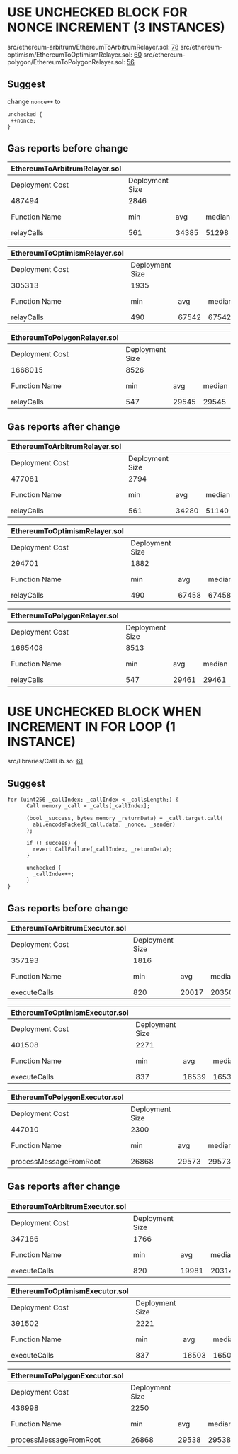 # USE UNCHECKED BLOCK FOR NONCE INCREMENT (3 INSTANCES)

src/ethereum-arbitrum/EthereumToArbitrumRelayer.sol: [78](https://github.com/pooltogether/ERC5164/blob/main/src/ethereum-arbitrum/EthereumToArbitrumRelayer.sol#L78)
src/ethereum-optimism/EthereumToOptimismRelayer.sol: [60](https://github.com/pooltogether/ERC5164/blob/main/src/ethereum-optimism/EthereumToOptimismRelayer.sol#L60)
src/ethereum-polygon/EthereumToPolygonRelayer.sol: [56](https://github.com/pooltogether/ERC5164/blob/main/src/ethereum-polygon/EthereumToPolygonRelayer.sol#L56)

## Suggest

change ```nonce++``` to
```
unchecked {
 ++nonce;
}
```

## Gas reports before change 

|EthereumToArbitrumRelayer.sol |                 |       |        |       |         |
|----------------------------------------------------------------------------------------|-----------------|-------|--------|-------|---------|
| Deployment Cost                                                                        | Deployment Size |       |        |       |         |
| 487494                                                                                 | 2846            |       |        |       |         |
| Function Name                                                                          | min             | avg   | median | max   | # calls |
| relayCalls                                                                             | 561             | 34385 | 51298  | 51298 | 3       |

| EthereumToOptimismRelayer.sol |                 |       |        |        |         |
|----------------------------------------------------------------------------------------|-----------------|-------|--------|--------|---------|
| Deployment Cost                                                                        | Deployment Size |       |        |        |         |
| 305313                                                                                 | 1935            |       |        |        |         |
| Function Name                                                                          | min             | avg   | median | max    | # calls |
| relayCalls                                                                             | 490             | 67542 | 67542  | 134594 | 2       |

| EthereumToPolygonRelayer.sol |                 |       |        |       |         |
|-------------------------------------------------------------------------------------|-----------------|-------|--------|-------|---------|
| Deployment Cost                                                                     | Deployment Size |       |        |       |         |
| 1668015                                                                             | 8526            |       |        |       |         |
| Function Name                                                                       | min             | avg   | median | max   | # calls |
| relayCalls                                                                          | 547             | 29545 | 29545  | 58544 | 2       |



## Gas reports after change

| EthereumToArbitrumRelayer.sol |                 |       |        |       |         |
|----------------------------------------------------------------------------------------|-----------------|-------|--------|-------|---------|
| Deployment Cost                                                                        | Deployment Size |       |        |       |         |
| 477081                                                                                 | 2794            |       |        |       |         |
| Function Name                                                                          | min             | avg   | median | max   | # calls |
| relayCalls                                                                             | 561             | 34280 | 51140  | 51140 | 3       |

| EthereumToOptimismRelayer.sol |                 |       |        |        |         |
|----------------------------------------------------------------------------------------|-----------------|-------|--------|--------|---------|
| Deployment Cost                                                                        | Deployment Size |       |        |        |         |
| 294701                                                                                 | 1882            |       |        |        |         |
| Function Name                                                                          | min             | avg   | median | max    | # calls |
| relayCalls                                                                             | 490             | 67458 | 67458  | 134426 | 2       |

| EthereumToPolygonRelayer.sol |                 |       |        |       |         |
|-------------------------------------------------------------------------------------|-----------------|-------|--------|-------|---------|
| Deployment Cost                                                                     | Deployment Size |       |        |       |         |
| 1665408                                                                             | 8513            |       |        |       |         |
| Function Name                                                                       | min             | avg   | median | max   | # calls |
| relayCalls                                                                          | 547             | 29461 | 29461  | 58376 | 2       |

# USE UNCHECKED BLOCK WHEN INCREMENT IN FOR LOOP (1 INSTANCE)

src/libraries/CallLib.so: [61](https://github.com/pooltogether/ERC5164/blob/5647bd84f2a6d1a37f41394874d567e45a97bf48/src/libraries/CallLib.sol#L61)

## Suggest

```code
for (uint256 _callIndex; _callIndex < _callsLength;) {
      Call memory _call = _calls[_callIndex];

      (bool _success, bytes memory _returnData) = _call.target.call(
        abi.encodePacked(_call.data, _nonce, _sender)
      );

      if (!_success) {
        revert CallFailure(_callIndex, _returnData);
      }

      unchecked {
        _callIndex++;
      }
}
```

## Gas reports before change

| EthereumToArbitrumExecutor.sol|                 |       |        |       |         |
|------------------------------------------------------------------------------------------|-----------------|-------|--------|-------|---------|
| Deployment Cost                                                                          | Deployment Size |       |        |       |         |
| 357193                                                                                   | 1816            |       |        |       |         |
| Function Name                                                                            | min             | avg   | median | max   | # calls |
| executeCalls                                                                             | 820             | 20017 | 20350  | 38549 | 4       |

| EthereumToOptimismExecutor.sol |                 |       |        |       |         |
|------------------------------------------------------------------------------------------|-----------------|-------|--------|-------|---------|
| Deployment Cost                                                                          | Deployment Size |       |        |       |         |
| 401508                                                                                   | 2271            |       |        |       |         |
| Function Name                                                                            | min             | avg   | median | max   | # calls |
| executeCalls                                                                             | 837             | 16539 | 16539  | 32241 | 2       |

| EthereumToPolygonExecutor.sol |                 |       |        |       |         |
|---------------------------------------------------------------------------------------|-----------------|-------|--------|-------|---------|
| Deployment Cost                                                                       | Deployment Size |       |        |       |         |
| 447010                                                                                | 2300            |       |        |       |         |
| Function Name                                                                         | min             | avg   | median | max   | # calls |
| processMessageFromRoot                                                                | 26868           | 29573 | 29573  | 32279 | 2       |

## Gas reports after change

| EthereumToArbitrumExecutor.sol |                 |       |        |       |         |
|------------------------------------------------------------------------------------------|-----------------|-------|--------|-------|---------|
| Deployment Cost                                                                          | Deployment Size |       |        |       |         |
| 347186                                                                                   | 1766            |       |        |       |         |
| Function Name                                                                            | min             | avg   | median | max   | # calls |
| executeCalls                                                                             | 820             | 19981 | 20314  | 38478 | 4       |

| EthereumToOptimismExecutor.sol |                 |       |        |       |         |
|------------------------------------------------------------------------------------------|-----------------|-------|--------|-------|---------|
| Deployment Cost                                                                          | Deployment Size |       |        |       |         |
| 391502                                                                                   | 2221            |       |        |       |         |
| Function Name                                                                            | min             | avg   | median | max   | # calls |
| executeCalls                                                                             | 837             | 16503 | 16503  | 32170 | 2       |

| EthereumToPolygonExecutor.sol |                 |       |        |       |         |
|---------------------------------------------------------------------------------------|-----------------|-------|--------|-------|---------|
| Deployment Cost                                                                       | Deployment Size |       |        |       |         |
| 436998                                                                                | 2250            |       |        |       |         |
| Function Name                                                                         | min             | avg   | median | max   | # calls |
| processMessageFromRoot                                                                | 26868           | 29538 | 29538  | 32208 | 2       |







